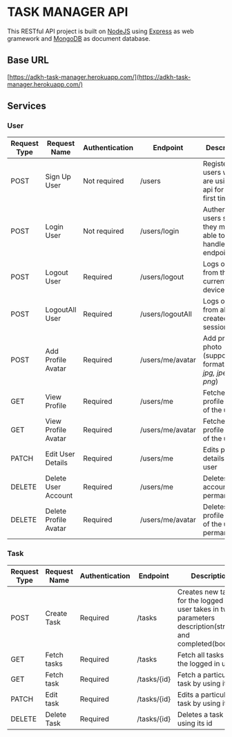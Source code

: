 # TASK MANAGER API 

This RESTful API project is built on [NodeJS](https://nodejs.org/en/about/) using [Express](https://expressjs.com/) as web gramework and [MongoDB](https://www.mongodb.com/) as document database.

## Base URL
[https://adkh-task-manager.herokuapp.com/](https://adkh-task-manager.herokuapp.com/)

## Services

### User

| Request Type  | Request Name  | Authentication | Endpoint| Description |
| ------------|-------------|-------------| -------------------| ----- |
| POST  | Sign Up User  | Not required | /users | Registers users who are using the api for the first time |
| POST  | Login User  | Not required | /users/login | Authenticates users so that they may be able to handle tasks endpoints |
| POST | Logout User | Required | /users/logout | Logs out user from the current device |
| POST | LogoutAll User | Required | /users/logoutAll | Logs out user from all the created sessions |
| POST | Add Profile Avatar | Required | /users/me/avatar | Add profile photo (supported formats are *jpg, jpeg, png*) | 
| GET | View Profile | Required | /users/me | Fetches profile details of the  user |
| GET | View Profile Avatar | Required | /users/me/avatar | Fetches profile photo of the user |
| PATCH | Edit User Details | Required | /users/me | Edits profile details of the user |
| DELETE | Delete User Account | Required | /users/me | Deletes user account permanently |
| DELETE | Delete Profile Avatar | Required | /users/me/avatar | Deletes profile photo of the user permanently |

### Task

| Request Type  | Request Name  | Authentication | Endpoint| Description |
| ------------|-------------|-------------| -------------------| ----- |
| POST  | Create Task | Required | /tasks | Creates new task for the logged in user takes in two parameters description(string) and completed(boolean) |
| GET  | Fetch tasks  | Required | /tasks | Fetch all tasks of the logged in user |
| GET | Fetch task | Required | /tasks/{id} | Fetch a particular task by using its id |
| PATCH | Edit task | Required | /tasks/{id} | Edits a particular task by using its id |
| DELETE | Delete Task | Required | /tasks/{id} | Deletes a task by using its id |



